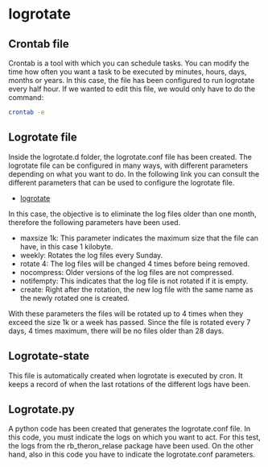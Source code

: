 # logrotate

## Crontab file
Crontab is a tool with which you can schedule tasks. 
You can modify the time how often you want a task to be executed by minutes, hours, days, months or years. In this case, the file has been configured to run logrotate every half hour. If we wanted to edit this file, we would only have to do the command:

```bash
crontab -e
```

## Logrotate file
Inside the logrotate.d folder, the logrotate.conf file has been created. The logrotate file can be configured in many ways, with different parameters depending on what you want to do. 
In the following link you can consult the different parameters that can be used to configure the logrotate file.

- [logrotate](https://manpages.ubuntu.com/manpages/impish/es/man8/logrotate.8.html#:~:text=El%20programa%20permite%20la%20rotaci%C3%B3n,se%20ejecuta%20diariamente%20mediante%20cron)

In this case, the objective is to eliminate the log files older than one month, therefore the following parameters have been used.

- maxsize 1k: This parameter indicates the maximum size that the file can have, in this case 1 kilobyte.
- weekly: Rotates the log files every Sunday.
- rotate 4: The log files will be changed 4 times before being removed.
- nocompress: Older versions of the log files are not compressed.
- notifempty: This indicates that the log file is not rotated if it is empty.
- create: Right after the rotation, the new log file with the same name as the newly rotated one is created.


With these parameters the files will be rotated up to 4 times when they exceed the size 1k or a week has passed. Since the file is rotated every 7 days, 4 times maximum, there will be no files older than 28 days.

## Logrotate-state

This file is automatically created when logrotate is executed by cron. It keeps a record of when the last rotations of the different logs have been.

## Logrotate.py
A python code has been created that generates the logrotate.conf file. In this code, you must indicate the logs on which you want to act. For this test, the logs from the rb_theron_relase package have been used.
On the other hand, also in this code you have to indicate the logrotate.conf parameters.

